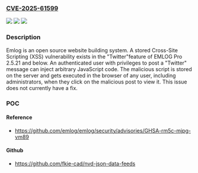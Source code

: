 ### [CVE-2025-61599](https://cve.mitre.org/cgi-bin/cvename.cgi?name=CVE-2025-61599)
![](https://img.shields.io/static/v1?label=Product&message=emlog&color=blue)
![](https://img.shields.io/static/v1?label=Version&message=%3C%3D%202.5.21%20&color=brightgreen)
![](https://img.shields.io/static/v1?label=Vulnerability&message=CWE-79%3A%20Improper%20Neutralization%20of%20Input%20During%20Web%20Page%20Generation%20('Cross-site%20Scripting')&color=brightgreen)

### Description

Emlog is an open source website building system. A stored Cross-Site Scripting (XSS) vulnerability exists in the "Twitter"feature of EMLOG Pro 2.5.21 and below. An authenticated user with privileges to post a "Twitter" message can inject arbitrary JavaScript code. The malicious script is stored on the server and gets executed in the browser of any user, including administrators, when they click on the malicious post to view it. This issue does not currently have a fix.

### POC

#### Reference
- https://github.com/emlog/emlog/security/advisories/GHSA-rm5c-mjpg-vm89

#### Github
- https://github.com/fkie-cad/nvd-json-data-feeds

